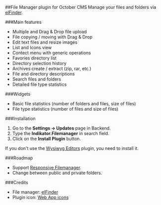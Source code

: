 ##File Manager plugin for October CMS
Manage your files and folders via [elFinder](http://elfinder.org).

###Main features
* Multiple and Drag & Drop file upload
* File copying / moving with Drag & Drop
* Edit text files and resize images
* List and Icons view
* Contect menu with generic operations
* Favories directory list
* Directory selection history
* Archives create / extract (zip, rar, etc.)
* File and directory descriptions
* Search files and folders
* Detailed file type statistics

###Widgets
* Basic file statistics (number of folders and files, size of files)
* File type statistics (number of files and size of files)

###Installation
1. Go to the __Settings -> Updates__ page in Backend.
1. Type the __Indikator.Filemanager__ in search field.
1. Click on the __Install Plugin__ button.

If you don't use the [Wysiwyg Editors](https://octobercms.com/plugin/anandpatel-wysiwygeditors) plugin, you need to install it.

###Roadmap
* Support [Responsive Filemanager](http://www.responsivefilemanager.com).
* Change between public and private folders.

###Credits
* File manager: [elFinder](https://github.com/Studio-42/elFinder)
* Plugin icon: [Web App icons](http://icons8.com/web-app/new-icons/all)
